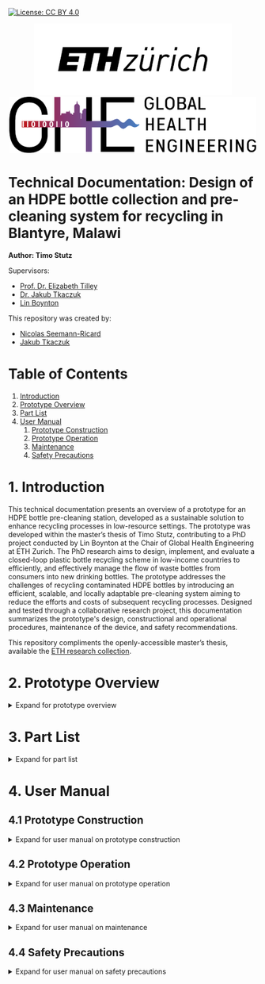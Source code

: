 <!-- badges: start -->

[![License: CC BY
4.0](https://img.shields.io/badge/License-CC_BY_4.0-lightgrey.svg)](https://creativecommons.org/licenses/by/4.0/)

<!-- badges: end -->

<p align="middle"> 
<img src="/media/doc_figures/ETH_logo.png" width=400>
<br>
<img src="/media/doc_figures/GHE_logo.png" width=500>
</p>

<h1> Technical Documentation: Design of an HDPE bottle collection and pre-cleaning system for recycling in Blantyre, Malawi </h1>

<b>Author: Timo Stutz</b>

Supervisors: 
- [Prof. Dr. Elizabeth Tilley](https://orcid.org/0000-0002-2095-9724)
- [Dr. Jakub Tkaczuk](https://orcid.org/0000-0001-7997-9423)
- [Lin Boynton](https://orcid.org/0000-0002-9944-3834)

This repository was created by: 
- [Nicolas Seemann-Ricard](https://orcid.org/0000-0002-0945-7475)
- [Jakub Tkaczuk](https://orcid.org/0000-0001-7997-9423)

<h1>Table of Contents</h1>

1. [Introduction](#1-introduction)
2. [Prototype Overview](#2-prototype-overview)
3. [Part List](#3-part-list)
4. [User Manual](#4-user-manual)
	1. [Prototype Construction](#41-prototype-construction)
	2. [Prototype Operation](#42-prototype-operation)
	3. [Maintenance](#43-maintenance)
	4. [Safety Precautions](#44-safety-precautions)

# 1. Introduction

This technical documentation presents an overview of a prototype for an HDPE bottle pre-cleaning station, developed as a sustainable solution to enhance recycling processes in low-resource settings. The prototype was developed within the master’s thesis of Timo Stutz, contributing to a PhD project conducted by Lin Boynton at the Chair of Global Health Engineering at ETH Zurich. The PhD research aims to design, implement, and evaluate a closed-loop plastic bottle recycling scheme in low-income countries to efficiently, and effectively manage the flow of waste bottles from consumers into new drinking bottles. The prototype addresses the challenges of recycling contaminated HDPE bottles by introducing an efficient, scalable, and locally adaptable pre-cleaning system aiming to reduce the efforts and costs of subsequent recycling processes. Designed and tested through a collaborative research project, this documentation summarizes the prototype's design, constructional and operational procedures, maintenance of the device, and safety recommendations.

This repository compliments the openly-accessible master’s thesis, available the [ETH research collection](https://doi.org/10.3929/ethz-b-000658745).

# 2. Prototype Overview

<details>

<summary>Expand for prototype overview</summary>


The pre-cleaning station was mainly developed to address cleanliness requirements of collected HDPE bottles before they undergo recycling. This prototype is segmented into distinct modules, each designed to fulfill a specific function in the pre-cleaning process. Figure 1 shows the CAD drawing of the complete prototype and its different modules. In Figure 2, the complete assembly of the physical prototype is depicted. Finally, Figure 3 shows a focussed view on the inflation and cleaning interface. Below is a summary of each module and its function within the prototype:

1. **Inflation Module:** This module is responsible for restoring crushed or deformed bottles to their original shape, making them easier to clean and process. By applying controlled pressure, the inflation module ensures that bottles regain a uniform shape for efficient cleaning.

2. **Cleaning Module:** Equipped with mechanisms for both internal and external cleaning, this module utilizes water jets and brushes to remove organic contaminants from the bottles

3. **Water Module:** This module provides the necessary water supply for the cleaning process. It includes a manual pump system that generates water pressure without the need for electricity, highlighting the prototype's adaptability to low-resource settings. As water is pumped into the closed loop system, the pressure of the air trapped inside the tank rises and thus, exerts pressure on the water within the pipes. This pressurized water can then be accessed by the cleaning module.

4. **Stacking Module:** After the bottles are cleaned, the stacking module allows to organize them into manageable stacks for easy transportation and further processing. This is realized with help of a cutting tool and a metal pole which is used as a transport unit for cut bottles.

<img src="/media/doc_figures/complete_assembly.png">
<p align="center"> 
Figure 1: Complete assembly of the pre-cleaning station
<br><br>

<img src="/media/doc_figures/complete_assembly_pic.jpg">
Figure 2: Complete assembly of the prototype. All components are included.
<br><br>

<img src="/media/doc_figures/front_pic.jpg">
Figure 3: Front view of the inflation and cleaning modules as installed.
<br><br>
</p>

</details>

#  3. Part List

<details>

<summary>Expand for part list</summary>


<p align="center">
Table 1: Part list of the pre-cleaning station in CHF. Where necessary, local prices in MWK were converted into CHF according to the exchange rate at the time of the project.
</p>

| **Module**                       | **No.** |        **Item**         | **Specs**                           | **Qty.** | **Source**                        | **Total Price (CHF)**  |
| -------------------------------- | :-----: | :---------------------: | ----------------------------------- | -------- | --------------------------------- | :--------------------: |
| Workbench                        |    1    |       Square Tube       | L x W x H: 20 m x 25 mm x 25 mm     | 1        | *incl. in 41                      |                        |
| Inflation                        |    2    |       Metal Sheet       | L x W x H: 10 cm x 10 cm x 3 mm     | 1        | *incl. in 41                      |                        |
| Inflation                        |    3    |    Metal Round Tube     | D x L:35 mm x 15 cm                 | 1        | *incl. in 41                      |                        |
| Inflation                        |    4    |          Paint          |                                     | 1        | Agri-Quip Ltd.                    |           6            |
| Water                            |    5    |      Double Nipple      | 2 x External Thread (ET) G 1 1/2 '' | 1        | D.J. Hardware Ltd.                |           2            |
| Water                            |    6    |     Reducing Sleeve     | IT G 1 1/2'' to IT G 3/4''          | 1        | D.J. Hardware Ltd.                |           3            |
| Water                            |    7    |         T-piece         | 3 x IT G 3/4''                      | 4        | Van General Dealers               |           2            |
| Water                            |    8    |       Ball valve        | 2 x IT G 3/4''                      | 1        | Van General Dealers               |           10           |
| Water                            |    9    |       Hose nipple       | ET G 3/4'' to 13 mm                 | 15       | Phalombe Hardware                 |           15           |
| Water                            |   10    |       Check valve       | 2 x 13 mm                           | 1        | Temu                              |           3            |
| Water                            |   11    |        Manometer        | 0-3 bar, IT G 1/4''                 | 1        | Temu                              |           5            |
| Water                            |   12    |          Hose           | 2 x IT G 3/4''                      | 2        | *incl. in                         |                        |
| Water                            |   13    |         Bottle          | 20 l                                | 1        | Sana Cash & Carry                 |           6            |
| Water                            |   14    |       Water pump        |                                     | 1        | Ricardo                           |           12           |
| Water                            |   15    |       Rubber Hose       | D x L: 13 mm x 5 m                  | 1        | Blantyre Market                   |           7            |
| Water                            |   16    |       Hose Clamps       | 13 mm - 16 mm                       | 15       | Build Africa Ltd.                 |           17           |
| Water                            |   17    |      Safety Valve       | 2.5 bar                             | 1        | Bauhaus                           |           14           |
| Water                            |   18    |       Drum Stand        | 60 l                                | 1        | Ndirande Market                   |           14           |
| Water                            |   19    |      Metal Bucket       | 8 l                                 | 1        | Ndirande Market                   |           4            |
| Water                            |   20    |      Bottle Stand       |                                     | 1        | Steel World & Hardware            |           9            |
| Water                            |   21    |       Drum Stand        |                                     | 1        | Steel World & Hardware            |           13           |
| Water                            |   22    |       Drum Faucet       |                                     | 1        | L.R. Hardware                     |           2            |
| Cleaning                         |   23    |         Rinser          |                                     | 1        | Temu                              |           8            |
| Cleaning                         |   24    |          Sink           | Stainless Steel                     | 1        | Ndirande Market                   |           28           |
| Cleaning                         |   25    |         Faucet          |                                     | 1        | Phalombe      Hardware            |           13           |
| Cleaning                         |   26    |         Brushes         |                                     | 1        | Temu                              |           5            |
| Cleaning                         |   27    |       Metal Sheet       | Thickness 2 - 3 mm                  | 1        | *incl. in 41                      |                        |
| Cleaning                         |   28    |    Metal Square Tube    | 1 cm x 1 cm                         | 1        | *incl. in 41                      |                        |
| Stacking                         |   29    |       Square Tube       | W x H x L: 90 mm x 90 mm x 1 m      | 1        | *incl. in 41                      |                        |
| Stacking                         |   30    |       Flat Steel        | W x H x L: 20 mm x 4 mm x 1500 mm   | 1        | Steel World Ltd.                  |           13           |
| Stacking                         |   31    |    Rectangular Tube     | W x H x L: 25 mm x 12 mm x 300 mm   | 1        | *incl. in 41                      |                        |
| Stacking                         |   32    |       Round Tube        | OD 35 mm, L 120 mm                  | 1        | *incl. in 41                      |                        |
| Stacking                         |   33    |       Metal Sheet       | W x H x L: 500 mm x 4 mm x 300 mm   | 1        | *incl. in 41                      |                        |
| Stacking                         |   34    | Round Steel (Full Core) | D x L: 10 mm x 3 m                  | 1        | *incl. in 41                      |                        |
| Stacking                         |   35    |       Round Tube        | OD 35 mm, L 1.5 m                   | 1        | *incl. in 40                      |                        |
| Stacking                         |   36    |       Square Tube       | For Base                            | 1        | *incl. in 40                      |                        |
| Stacking                         |   37    |       Nuts/Bolts        |                                     | 1        | Build Africa                      |           4            |
| Salary Costs                     |   38    |      Bottle Stand       | Cutting, Welding, etc.              | 1        | Barlows          Engineering      |           11           |
| Salary Costs                     |   39    |       Drum Stand        | Cutting, Welding, etc.              | 1        | Barlows         Engineering       |           27           |
| Salary Costs                     |   40    |       Pole Stand        | Cutting, Welding, etc.              | 1        | Barlows         Engineering       |           11           |
| Salary Costs                     |   41    |  Workbench & Painting   | Cutting, Welding, etc.              | 1        | Real Steel        Industries Ltd. |          337           |
| **Total Costs Prototype (CHF):** |         |                         |                                     |          |                                   |        **599**         |
<br>

</details>

# 4. User Manual

## 4.1 Prototype Construction

<details>

<summary>Expand for user manual on prototype construction</summary>


### **Frame / Workbench**

The construction of the structural frame of the workbench is a crucial step in assembling the HDPE bottle pre-cleaning station prototype. This frame is crafted by welding metal tubes together, forming a sturdy base that supports the various modules of the station. The geometry of the workbench can be adapted according to local requirements and the available space. The width of the frame should be chosen, such that the sink can be inserted. When determining the dimensions of the frame, special attention is given to its height, which is to be selected to ensure comfortable usage (90-100cm).

### **Inflation Module**

The realization of the inflation module is kept as simple as possible and is presented in Figure 4a). The module consists of a round tube welded to a steel plate. The diameter of the tube is approximately 1cm smaller than the bottle opening to ensure quick and reliable mounting of the bottle. The steel plate is welded to or screwed onto the surface on the workbench below the module.

<p align="center"> 
<img src="/media/doc_figures/3d_inflation_cleaning.png">
Figure 4: 3D-representation of modules: a) Inflation Module, b) Cleaning Module.
</p>

### **Cleaning Module**

The cleaning interface depicted in Figure 4b) consists of four primary components. It incorporates a brush, a faucet, a sink, and a glass rinser, each playing a specific role in the cleaning process. Constructing the cleaning module requires planning regarding the placement and installation of the tap and glass rinser. If the sink is being custom manufactured, the design must include holes for both the tap and rinser to ensure a seamless integration. On the other hand, if a pre-made sink is used, an additional hole may need to be drilled to accommodate the glass rinser. In the next step, the sink can be inserted into the workbench allowing to install the tap and rinser. Next, the brush is affixed to a custom holder which can be screwed or welded to the workbench. Since water drops should be captured by the sink, the brush holder is attached last, to ensure that the base of the brush is aligned with the wall of the sink.

### **Water Module**

Figure 5 illustrates the components of the water module. Initially, the placement of the pump and pressure tank must be determined. Following this, a rubber hose is cut to the required length to link all components. Typically, these components are equipped with threaded ends, allowing for the attachment of an threaded hose nipple. The hose is then attached to the components and fastened securely with hose clamps. Adding the clamps is crucial since the system operates under pressure, necessitating a tight and secure connection to prevent leaks and maintain system integrity. The schematic in Figure 5 also displays the order in which the components are installed. In the following a quick functional summary of the different parts is given:

<p align="center"> 
<img src="/media/doc_figures/water_module.png">
Figure 5: Schematic of the water module utilized to generate water pressure.
</p>

- **Manual Piston Pump**: A manual piston pump is used to pump water into the closed system.
- **Dirt Filter**: The water first passes through a dirt filter to remove sand, dirt, and other particles. This filtering process is essential to protect sensitive valves downstream.
- **One-Way Valve**: A one-way valve is used to maintain the generated pressure within the piping system while pumping. This is done by restricting upstream flow through a spring mechanism.
- **Pressure Tank**: The filtered water enters a pressure tank, where the work introduced by the manual pump is converted into air pressure. When the water outlet (glass rinser/tap) is closed, the amount of air particles inside the pressure tank remains constant. As more water is pumped into the closed system, the air inside the pressure tank is compressed, exerting a certain force on the water. This pressure is utilized to operate the glass rinser and tap, even if they are located at a higher position than the pressure tank.
- **Pressure Regulation**: The pre-cleaning setup is designed to work at 2.5 bars of pressure. To ensure worker safety, a barometer to read off current pressure levels, and a pressure-limiting safety valve is included. The spring-loaded mechanism of the safety valve automatically opens if the water pressure inside the pipes exceeds 2.5 bars.
- **Water access**: The water pressure can be accessed through the tap or the glass rinser.

### **Stacking Module**

The bottles are cut using two blades arranged in a cross-like manner. This cutting method allows to bend the walls of the bottle outward while leaving the bottle opening intact. The bottles are then stacked on top of each other onto a pole. As depicted in Figure 6, the cutting tool consists of an outer tube, an inner tube, a cutting interface, and a bottle adapter. The outer and inner tubes are connected via joints, allowing manual operation through a handle. Manually pulling on the lever causes the force to be transmitted through the joints, leading to linear movement of the inner tube. The inner tube acts as a sled for the cutting interface, moving linearly within the outer tube. The cutting interface itself consists of a plate with vertically aligned blades, angled to enhance cutting efficiency.

Construction Steps:

1. **Prepare the Tubes:** Begin by fixing the dimensions of the outer and inner tubes, ensuring they align correctly for smooth operation. The tubes can be cut out of a single piece of metal tubing and/or angle bars. Attach the top hinge as well as the adapter bracings to opposite ends of the outer tube.
2. **Assemble the Cutting Interface:** Attach the vertically aligned blades to the horizontal plate. Further weld the bottom hinge to the top side of the plate. This assembly is then welded to the end of the inner tube.
3. **Install the joint mechanism:** Begin constructing the mechanism by fabricating the handle from metal tubing and cutting three flat bars to the lengths specified (CAD files available in the Git repository). Proceed to drill holes at where the joints will be located. Following this, weld the handle to the long flat bar at a right angle (90°). To assemble the mechanism, join its components by screwing them together, ensuring it is securely connected to both the outer tube and the cutting interface.
4. **Install the Bottle Adapter:** The bottle adapter, crucial for positioning the bottle during the cutting process, attaches to the outer tube with help of 4 screws. The adapter's walls assist in centering the bottle, while a metal tube with vertical cuts welded onto the adapter offers counterpressure, ensuring a clean cut and protecting the user from the blades.
5. **Add the cutting tool to the workbench:** The cutting tool can be horizontally welded or screwed to the workbench or vertically attached to a wall.

<p align="center"> 
<img src="/media/doc_figures/3d_cutting_module.png">
Figure 6: 3D- representation of the cutting module: a) Complete Assembly, b) Explosion view of the handle and joints, c) Explosion view of the inner tube with blades attached, d) Explosion view of the outer tube with the bottle adapter attached.
</p>

</details>

## 4.2 Prototype Operation

<details>

<summary>Expand for user manual on prototype operation</summary>


This manual leads users through the process of operating the bottle pre-cleaning station. The setup can be used to transform crushed and dirty HDPE bottles into clean, cut, and ready-for-recycling materials.

### **Preparing the setup:**

- Start by inserting the pump into a bucket of water and manually operate the handle to generate water pressure within the system. This is achieved by moving the pump handle in a back-and-forth motion until the desired pressure, indicated by the barometer, is reached.
- Make sure that the safety valve is properly functional by twisting the red cap. It is important to always have an eye on the pressure gauge to see whether the pressure is within limits or dropped over time.
- After a certain period of using the pressurized water, the manual pump needs to be re-operated to reach the desired pressure level again.

### **Sorting and Inspection:**

Sort the HDPE bottles, and remove any items placed within. Inspect each bottle for excessive damage that could hinder the cleaning process.

### **Inflation:**

In case a bottle is crushed, mount it onto the inflation module and manually wiggle the bottle around the vertical tube to inflate it back to its original shape.

### **Removal of material contaminants and soaking:**

Remove the bottle's lid and label by peeling them off the bottle. If necessary, use a knife or a sharp edge to start loosening the label before peeling it off. Once the material contaminants are removed, put a first batch of bottles into a bucket of water to soak the entire surface of the bottle, reducing the workload of the main cleaning steps. Soaked in water for a minute, the bottles are ready for the next steps.

### **Cleaning and Drying:**

Quickly rinse the bottle under the tap to remove loose dirt and debris. Press the bottle upside-down onto the glass rinser and use the manual brush to thoroughly clean both the interior and exterior of the bottle.

This step may need to be repeated a couple of times in case of heavily soiled bottles. Once the bottles are clean, place the cleaned bottles onto the vertical pins to allow excess water to drip out before cutting. The rinsing step as well as the temporary bottle storage are visualized in Figure 7.

<p align="center"> 
<img src="/media/doc_figures/cleaning_process.jpg">
Figure 7: Cleaning Process of HDPE bottles. The vertical pins act as temporary storage of cleaned bottles.
</p>

### **Cutting:**

Once the bottle is clean and dry, place it into the stacking module. Place the bottle into the adapter and manually operate the handle to activate the cutting tool. The blades, arranged in a cross-like manner, should cut the bottle while preserving the opening intact. This process prepares the bottle for efficient stacking.

### **Inspection and Storage:**

Inspect the cut and cleaned bottle for any missed contaminants, and if necessary, remove the remains. Place the bottles through the opening onto the transport unit (pole) as represented in Figure 8.

<p align="center"> 
<img src="/media/doc_figures/3d_loading_process.png">
Figure 8: 3D-representation of the loading process. Bottles are stacked on the pole and slide into the rail.
</p>

</details>

## 4.3 Maintenance

<details>

<summary>Expand for user manual on maintenance</summary>


To maintain the efficiency and longevity of the bottle pre-cleaning station, adhere to the following maintenance routines. Regular maintenance also contributes to a safer working environment for all operators.

- **Regular Inspection:** Conduct routine inspections of all modules, focusing on wear and tear, especially on the moving parts, hoses, and joints. Check for any signs of damage or corrosion that could impact the station's functionality. If necessary tighten screws that were loosened over time.
- **Water Module Maintenance:** The filters in the water module should be cleaned and checked for clogs regularly to maintain optimal water flow and pressure. Inspect the pump and valves for signs of wear or leakage and replace parts as necessary.
- **Cutting Tool Care:** Regularly inspect the cutting blades for sharpness and signs of wear. Dull blades can result in inefficient cutting and restricted functionality. Resharpen or replace blades when a significant decrease in performance is noticed.
- **Pressure Tank Inspection:** Periodically inspect the pressure tank for any signs of damage, corrosion, or wear. Check the seals and valves to ensure they are functioning correctly and not leaking. It's crucial to maintain the tank properly to prevent potential safety hazards due to overpressure or material failure.
</details>

## 4.4 Safety Precautions

<details>

 <summary>Expand for user manual on safety precautions </summary>
 
Operating the HDPE Bottle Pre-Cleaning Station involves various components that require careful handling to ensure safety. Pay special attention to the following:
- **Protective Gear:** Always wear appropriate protective gear, including gloves, eyewear, and closed-toe shoes, to safeguard against potential hazards such as splashes, sharp edges, or falling tools.
- **Handling Sharp Edges:** The cutting tool incorporates sharp blades that pose a risk of cuts or injuries. Handle the cutting module with utmost care, especially when inserting or removing bottles from the adapter. Ensure the blades are fully retracted when performing maintenance or adjustments.
- **Monitoring Water Pressure:** The pressure tank is a critical component of the cleaning module. Regularly check the tank's integrity and the pressure levels during operation using the barometer and a visual check on deformed parts or leakage. Ensure that the pressure stays within the recommended safety limits to prevent any risk of tank rupture or leaks. For this reason do not operate the pre-cleaning station without a safety valve.
- **Secure Operation Area:** Keep the operational area around the pre-cleaning station clear of clutter, water, and cleaning agents to prevent slips and falls. Ensure that all pipes and hoses are properly managed to avoid tripping hazards.

</details>
